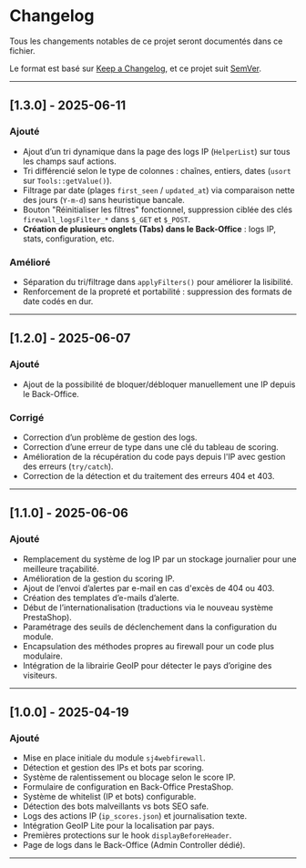 # Changelog

Tous les changements notables de ce projet seront documentés dans ce fichier.

Le format est basé sur [Keep a Changelog](https://keepachangelog.com/fr/1.0.0/), et ce projet suit [SemVer](https://semver.org/lang/fr/).

---

## [1.3.0] - 2025-06-11
### Ajouté
- Ajout d’un tri dynamique dans la page des logs IP (`HelperList`) sur tous les champs sauf actions.
- Tri différencié selon le type de colonnes : chaînes, entiers, dates (`usort` sur `Tools::getValue()`).
- Filtrage par date (plages `first_seen` / `updated_at`) via comparaison nette des jours (`Y-m-d`) sans heuristique bancale.
- Bouton "Réinitialiser les filtres" fonctionnel, suppression ciblée des clés `firewall_logsFilter_*` dans `$_GET` et `$_POST`.
- **Création de plusieurs onglets (Tabs) dans le Back-Office** : logs IP, stats, configuration, etc.

### Amélioré
- Séparation du tri/filtrage dans `applyFilters()` pour améliorer la lisibilité.
- Renforcement de la propreté et portabilité : suppression des formats de date codés en dur.

---

## [1.2.0] - 2025-06-07
### Ajouté
- Ajout de la possibilité de bloquer/débloquer manuellement une IP depuis le Back-Office.

### Corrigé
- Correction d’un problème de gestion des logs.
- Correction d’une erreur de type dans une clé du tableau de scoring.
- Amélioration de la récupération du code pays depuis l'IP avec gestion des erreurs (`try/catch`).
- Correction de la détection et du traitement des erreurs 404 et 403.

---

## [1.1.0] - 2025-06-06
### Ajouté
- Remplacement du système de log IP par un stockage journalier pour une meilleure traçabilité.
- Amélioration de la gestion du scoring IP.
- Ajout de l’envoi d’alertes par e-mail en cas d'excès de 404 ou 403.
- Création des templates d’e-mails d’alerte.
- Début de l’internationalisation (traductions via le nouveau système PrestaShop).
- Paramétrage des seuils de déclenchement dans la configuration du module.
- Encapsulation des méthodes propres au firewall pour un code plus modulaire.
- Intégration de la librairie GeoIP pour détecter le pays d’origine des visiteurs.

---

## [1.0.0] - 2025-04-19
### Ajouté
- Mise en place initiale du module `sj4webfirewall`.
- Détection et gestion des IPs et bots par scoring.
- Système de ralentissement ou blocage selon le score IP.
- Formulaire de configuration en Back-Office PrestaShop.
- Système de whitelist (IP et bots) configurable.
- Détection des bots malveillants vs bots SEO safe.
- Logs des actions IP (`ip_scores.json`) et journalisation texte.
- Intégration GeoIP Lite pour la localisation par pays.
- Premières protections sur le hook `displayBeforeHeader`.
- Page de logs dans le Back-Office (Admin Controller dédié).

---
